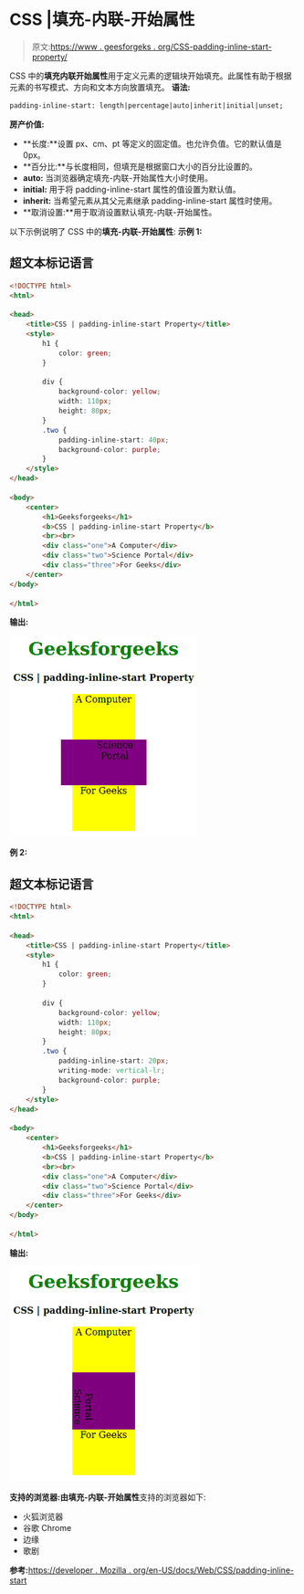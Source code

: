 # CSS |填充-内联-开始属性

> 原文:[https://www . geesforgeks . org/CSS-padding-inline-start-property/](https://www.geeksforgeeks.org/css-padding-inline-start-property/)

CSS 中的**填充内联开始属性**用于定义元素的逻辑块开始填充。此属性有助于根据元素的书写模式、方向和文本方向放置填充。
**语法:**

```html
padding-inline-start: length|percentage|auto|inherit|initial|unset;
```

**房产价值:**

*   **长度:**设置 px、cm、pt 等定义的固定值。也允许负值。它的默认值是 0px。
*   **百分比:**与长度相同，但填充是根据窗口大小的百分比设置的。
*   **auto:** 当浏览器确定填充-内联-开始属性大小时使用。
*   **initial:** 用于将 padding-inline-start 属性的值设置为默认值。
*   **inherit:** 当希望元素从其父元素继承 padding-inline-start 属性时使用。
*   **取消设置:**用于取消设置默认填充-内联-开始属性。

以下示例说明了 CSS 中的**填充-内联-开始属性**:
**示例 1:**

## 超文本标记语言

```html
<!DOCTYPE html>
<html>

<head>
    <title>CSS | padding-inline-start Property</title>
    <style>
        h1 {
            color: green;
        }

        div {
            background-color: yellow;
            width: 110px;
            height: 80px;
        }
        .two {
            padding-inline-start: 40px;
            background-color: purple;
        }
    </style>
</head>

<body>
    <center>
        <h1>Geeksforgeeks</h1>
        <b>CSS | padding-inline-start Property</b>
        <br><br>
        <div class="one">A Computer</div>
        <div class="two">Science Portal</div>
        <div class="three">For Geeks</div>
    </center>
</body>

</html>                   
```

**输出:**

![](img/41cf5f862e017926d76dd6924be619ee.png)

**例 2:**

## 超文本标记语言

```html
<!DOCTYPE html>
<html>

<head>
    <title>CSS | padding-inline-start Property</title>
    <style>
        h1 {
            color: green;
        }

        div {
            background-color: yellow;
            width: 110px;
            height: 80px;
        }
        .two {
            padding-inline-start: 20px;
            writing-mode: vertical-lr;
            background-color: purple;
        }
    </style>
</head>

<body>
    <center>
        <h1>Geeksforgeeks</h1>
        <b>CSS | padding-inline-start Property</b>
        <br><br>
        <div class="one">A Computer</div>
        <div class="two">Science Portal</div>
        <div class="three">For Geeks</div>
    </center>
</body>

</html>                                      
```

**输出:**

![](img/6bb98aff18134e79204fecc3a8a0cb65.png)

**支持的浏览器:**由**填充-内联-开始属性**支持的浏览器如下:

*   火狐浏览器
*   谷歌 Chrome
*   边缘
*   歌剧

**参考:**[https://developer . Mozilla . org/en-US/docs/Web/CSS/padding-inline-start](https://developer.mozilla.org/en-US/docs/Web/CSS/padding-inline-start)